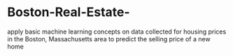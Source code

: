 # Boston-Real-Estate-
apply basic machine learning concepts on data collected for housing prices in the Boston, Massachusetts area to predict the selling price of a new home
